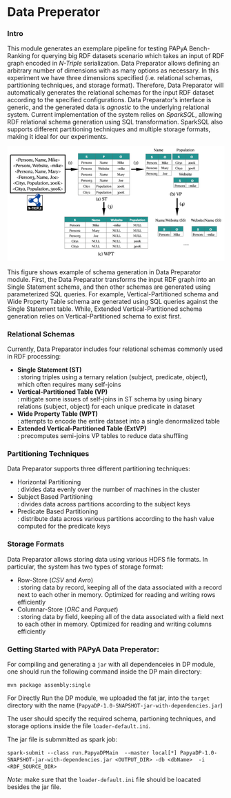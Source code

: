# Data Preperator

### Intro
This module generates an exemplare pipeline for testing PAPyA Bench-Ranking for querying big RDF datasets scenario which takes an input of RDF graph encoded in _N-Triple_ serialization. Data Preparator allows defining an arbitrary number of dimensions with as many options as necessary. In this experiment we have three dimensions specified (i.e. relational schemas, partitioning techniques, and storage format). Therefore, Data Preparator will automatically generates the relational schemas for the input RDF dataset according to the specified configurations. Data Preparator's interface is generic, and the generated data is _agnostic_ to the underlying relational system. Current implementation of the system relies on _SparkSQL_, allowing RDF relational schema generation using SQL transformation. SparkSQL also supports different partitioning techniques and multiple storage formats, making it ideal for our experiments.

<p>
<img src="https://github.com/DataSystemsGroupUT/PAPyA/raw/main/figs/dataPreparator.png"/>
</p>

This figure shows example of schema generation in Data Preparator module. First, the Data Preparator transforms the input RDF graph into an Single Statement schema, and then other schemas are generated using parameterized SQL queries. For example, Vertical-Partitioned schema and Wide Property Table schema are generated using SQL queries against the Single Statement table. While, Extended Vertical-Partitioned schema generation relies on Vertical-Partitioned schema to exist first.

### Relational Schemas
Currently, Data Preparator includes four relational schemas commonly used in RDF processing:
- __Single Statement (ST)__ <br>
: storing triples using a ternary relation (subject, predicate, object), which often requires many self-joins <br>
- __Vertical-Partitioned Table (VP)__ <br>
: mitigate some issues of self-joins in ST schema by using binary relations (subject, object) for each unique predicate in dataset <br>
- __Wide Property Table (WPT)__ <br>
: attempts to encode the entire dataset into a single denormalized table <br>
- __Extended Vertical-Partitioned Table (ExtVP)__ <br>
: precomputes semi-joins VP tables to reduce data shuffling <br>

### Partitioning Techniques
Data Preparator supports three different partitioning techniques:
- Horizontal Partitioning <br>
: divides data evenly over the number of machines in the cluster  
- Subject Based Partitioning <br>
: divides data across partitions according to the subject keys
- Predicate Based Partitioning <br>
: distribute data across various partitions according to the hash value computed for the predicate keys

### Storage Formats
Data Preparator allows storing data using various HDFS file formats. In particular, the system has two types of storage format:
- Row-Store (_CSV_ and _Avro_) <br>
: storing data by record, keeping all of the data associated with a record next to each other in memory. Optimized for reading and writing rows efficiently
- Columnar-Store (_ORC_ and _Parquet_) <br>
: storing data by field, keeping all of the data associated with a field next to each other in memory. Optimized for reading and writing columns efficiently


### Getting Started with PAPyA Data Preperator:

For compiling and generating a ```jar``` with all dependenceies in DP module, one should run the following command inside the DP main directory:

```shell
mvn package assembly:single
```

For Directly Run the DP module, we uploaded the fat jar, into the ```target``` directory with the name (```PapyaDP-1.0-SNAPSHOT-jar-with-dependencies.jar```)


The user should specify the required schema, partioning techniques, and storage options inside the file ```loader-default.ini```.

The jar file is submmitted as spark job:

```shell
spark-submit --class run.PapyaDPMain  --master local[*] PapyaDP-1.0-SNAPSHOT-jar-with-dependencies.jar <OUTPUT_DIR> -db <dbName>  -i <RDF_SOURCE_DIR>
```
*Note:* make sure that the ```loader-default.ini``` file should be loacated besides the jar file. 



